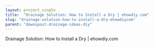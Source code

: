 ```yaml
---
layout: project_single
title:  "Drainage Solution: How to Install a Dry | ehowdiy.com"
slug: "drainage-solution-how-to-install-a-dry-ehowdiycom"
parent: "downspout-drainage-ideas-diy"
---
```

Drainage Solution: How to Install a Dry | ehowdiy.com